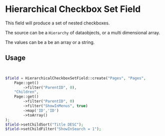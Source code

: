 # Hierarchical Checkbox Set Field

This field will produce a set of nested checkboxes.

The source can be a `Hierarchy` of dataobjects, or a multi dimensional array.

The values can be a be an array or a string.

## Usage

```php


$field = HierarchicalCheckboxSetField::create("Pages", "Pages", 
	Page::get()
		->filter("ParentID", 0),
	"Children",
	Page::get()
		->filter("ParentID", 0)
		->filter("ShowInMenus", true)
		->map('ID','ID')
		->toArray()
);
$field->setChildSort("Title DESC");
$field->setChildFilter("ShowInSearch = 1");

```